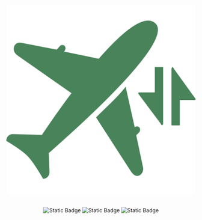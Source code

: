 <div align="center">
    <img src="static/images/readme.svg" alt="logo"><br><br>
    <p>
        <img alt="Static Badge" src="https://img.shields.io/badge/writer-MoFan-blue">
        <img alt="Static Badge" src="https://img.shields.io/badge/docs-CodePilot-488359">
        <img alt="Static Badge" src="https://img.shields.io/github/license/nonfan/codepilot">
    </p>
</div>
